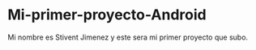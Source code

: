 # Mi-primer-proyecto-Android

Mi nombre es Stivent Jimenez y este sera mi primer proyecto que subo.
